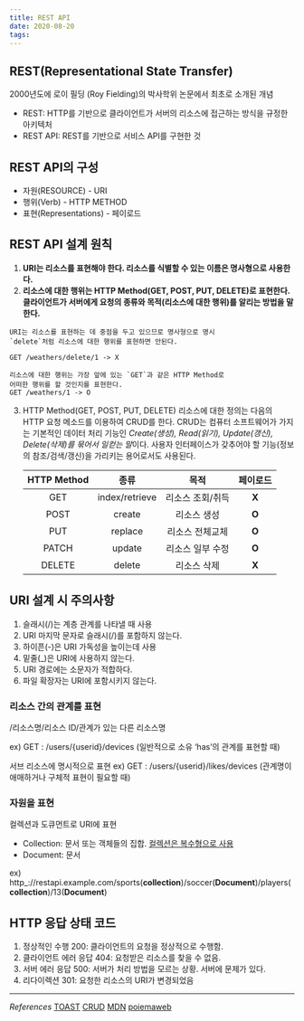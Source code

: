 ```yaml
---
title: REST API
date: 2020-08-20
tags:
---
```


## REST(Representational State Transfer)

2000년도에 로이 필딩 (Roy Fielding)의 박사학위 논문에서 최초로 소개된 개념

- REST: HTTP를 기반으로 클라이언트가 서버의 리소스에 접근하는 방식을 규정한 아키텍처
- REST API: REST를 기반으로 서비스 API를 구현한 것

## REST API의 구성

- 자원(RESOURCE) - URI
- 행위(Verb) - HTTP METHOD
- 표현(Representations) - 페이로드

## REST API 설계 원칙

1. **URI는 리소스를 표현해야 한다. 리소스를 식별할 수 있는 이름은 명사형으로 사용한다.**
2. **리소스에 대한 행위는 HTTP Method(GET, POST, PUT, DELETE)로 표현한다. 클라이언트가 서버에게 요청의 종류와 목적(리소스에 대한 행위)를 알리는 방법을 말한다.**

```
URI는 리소스를 표현하는 데 중점을 두고 있으므로 명사형으로 명시
`delete`처럼 리소스에 대한 행위를 표현하면 안된다.

GET /weathers/delete/1 -> X

리소스에 대한 행위는 가장 앞에 있는 `GET`과 같은 HTTP Method로
어떠한 행위를 할 것인지를 표현한다.
GET /weathers/1 -> O
```

3. HTTP Method(GET, POST, PUT, DELETE)
   리소스에 대한 정의는 다음의 HTTP 요청 메소드를 이용하여 CRUD를 한다. CRUD는 컴퓨터 소프트웨어가 가지는 기본적인 데이터 처리 기능인 *Create(생성), Read(읽기), Update(갱신), Delete(삭제)를 묶어서 일컫는 말*이다. 사용자 인터페이스가 갖추어야 할 기능(정보의 참조/검색/갱신)을 가리키는 용어로서도 사용된다.

   | HTTP Method |      종류      |       목적       | 페이로드 |
   | :---------: | :------------: | :--------------: | :------: |
   |     GET     | index/retrieve | 리소스 조회/취득 |  **X**   |
   |    POST     |     create     |   리소스 생성    |  **O**   |
   |     PUT     |    replace     | 리소스 전체교체  |  **O**   |
   |    PATCH    |     update     | 리소스 일부 수정 |  **O**   |
   |   DELETE    |     delete     |   리소스 삭제    |  **X**   |

## URI 설계 시 주의사항

1. 슬래시(/)는 계층 관계를 나타낼 때 사용
2. URI 마지막 문자로 슬래시(/)를 포함하지 않는다.
3. 하이픈(-)은 URI 가독성을 높이는데 사용
4. 밑줄(\_)은 URI에 사용하지 않는다.
5. URI 경로에는 소문자가 적합하다.
6. 파일 확장자는 URI에 포함시키지 않는다.

### 리소스 간의 관계를 표현

/리소스명/리소스 ID/관계가 있는 다른 리소스명

ex) GET : /users/{userid}/devices
(일반적으로 소유 ‘has’의 관계를 표현할 때)

서브 리소스에 명시적으로 표현
ex) GET : /users/{userid}/likes/devices
(관계명이 애매하거나 구체적 표현이 필요할 때)

### 자원을 표현

컬렉션과 도큐먼트로 URI에 표현

- Collection: 문서 또는 객체들의 집합. <u>컬렉션은 복수형으로 사용</u>
- Document: 문서

ex) http\_://restapi.example.com/sports(**collection**)/soccer(**Document**)/players(**collection**)/13(**Document**)

## HTTP 응답 상태 코드

1. 정상적인 수행
   200: 클라이언트의 요청을 정상적으로 수행함.
2. 클라이언트 에러 응답
   404: 요청받은 리소스를 찾을 수 없음.
3. 서버 에러 응답
   500: 서버가 처리 방법을 모르는 상황. 서버에 문제가 있다.
4. 리다이렉션
   301: 요청한 리소스의 URI가 변경되었음

---

_References_
[TOAST](https://meetup.toast.com/posts/92)
[CRUD](https://ko.wikipedia.org/wiki/CRUD)
[MDN](https://developer.mozilla.org/ko/docs/Glossary/URI)
[poiemaweb](https://poiemaweb.com/fastcampus/rest-api)

```

```
